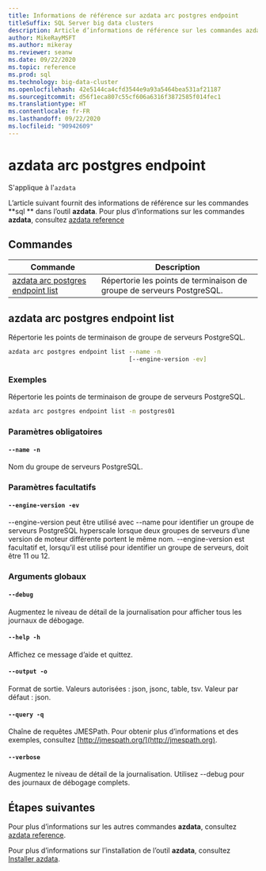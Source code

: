 ```yaml
---
title: Informations de référence sur azdata arc postgres endpoint
titleSuffix: SQL Server big data clusters
description: Article d’informations de référence sur les commandes azdata arc postgres endpoint.
author: MikeRayMSFT
ms.author: mikeray
ms.reviewer: seanw
ms.date: 09/22/2020
ms.topic: reference
ms.prod: sql
ms.technology: big-data-cluster
ms.openlocfilehash: 42e5144ca4cfd3544e9a93a5464bea531af21187
ms.sourcegitcommit: d56f1eca807c55cf606a6316f3872585f014fec1
ms.translationtype: HT
ms.contentlocale: fr-FR
ms.lasthandoff: 09/22/2020
ms.locfileid: "90942609"
---
```

# <a name="azdata-arc-postgres-endpoint"></a>azdata arc postgres endpoint

S'applique à l'`azdata`

L’article suivant fournit des informations de référence sur les commandes **sql ** dans l’outil **azdata**. Pour plus d’informations sur les commandes **azdata**, consultez [azdata reference](reference-azdata.md)

## <a name="commands"></a>Commandes

|Commande|Description|
| --- | --- |
[azdata arc postgres endpoint list](#azdata-arc-postgres-endpoint-list) | Répertorie les points de terminaison de groupe de serveurs PostgreSQL.
## <a name="azdata-arc-postgres-endpoint-list"></a>azdata arc postgres endpoint list
Répertorie les points de terminaison de groupe de serveurs PostgreSQL.
```bash
azdata arc postgres endpoint list --name -n 
                                  [--engine-version -ev]
```
### <a name="examples"></a>Exemples
Répertorie les points de terminaison de groupe de serveurs PostgreSQL.
```bash
azdata arc postgres endpoint list -n postgres01
```
### <a name="required-parameters"></a>Paramètres obligatoires
#### `--name -n`
Nom du groupe de serveurs PostgreSQL.
### <a name="optional-parameters"></a>Paramètres facultatifs
#### `--engine-version -ev`
--engine-version peut être utilisé avec --name pour identifier un groupe de serveurs PostgreSQL hyperscale lorsque deux groupes de serveurs d’une version de moteur différente portent le même nom. --engine-version est facultatif et, lorsqu’il est utilisé pour identifier un groupe de serveurs, doit être 11 ou 12.
### <a name="global-arguments"></a>Arguments globaux
#### `--debug`
Augmentez le niveau de détail de la journalisation pour afficher tous les journaux de débogage.
#### `--help -h`
Affichez ce message d’aide et quittez.
#### `--output -o`
Format de sortie.  Valeurs autorisées : json, jsonc, table, tsv.  Valeur par défaut : json.
#### `--query -q`
Chaîne de requêtes JMESPath. Pour obtenir plus d’informations et des exemples, consultez [http://jmespath.org/](http://jmespath.org).
#### `--verbose`
Augmentez le niveau de détail de la journalisation. Utilisez --debug pour des journaux de débogage complets.

## <a name="next-steps"></a>Étapes suivantes

Pour plus d’informations sur les autres commandes **azdata**, consultez [azdata reference](reference-azdata.md). 

Pour plus d’informations sur l’installation de l’outil **azdata**, consultez [Installer azdata](..\install\deploy-install-azdata.md).

